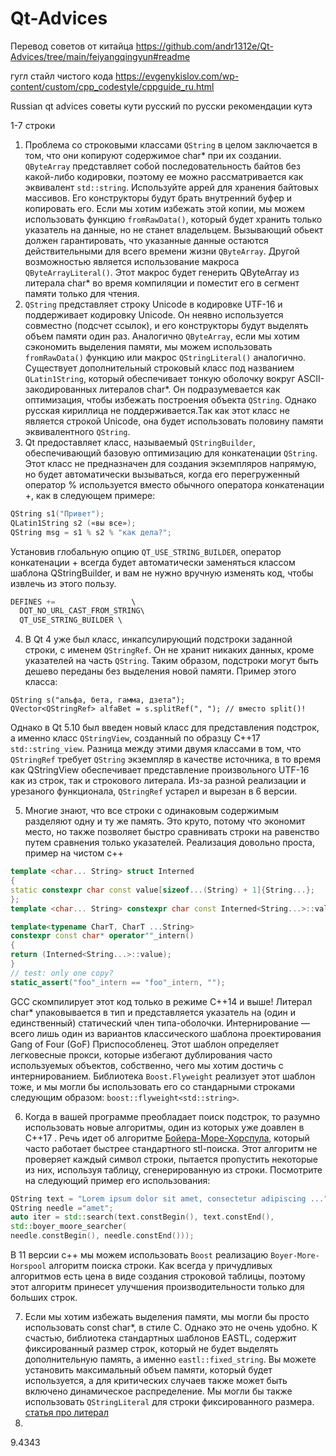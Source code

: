 # Qt-Advices

Перевод советов от китайца
https://github.com/andr1312e/Qt-Advices/tree/main/feiyangqingyun#readme

гугл стайл чистого кода
https://evgenykislov.com/wp-content/custom/cpp_codestyle/cppguide_ru.html

Russian qt advices советы кути русский по русски рекомендации кутэ

1-7 строки

1. Проблема со строковыми классами ```QString``` в целом заключается в том, что они копируют содержимое  char* при их создании. ```QByteArray``` представляет собой последовательность байтов без какой-либо кодировки, поэтому ее можно
рассматривается как эквивалент ```std::string```. Используйте аррей для хранения байтовых массивов. Его конструкторы будут брать внутренний буфер и копировать его. Если мы хотим избежать этой копии, мы можем использовать функцию ```fromRawData()```,
который будет хранить только указатель на данные, но не станет владельцем.
Вызывающий обьект должен гарантировать, что указанные данные остаются действительными для всего времени жизни ```QByteArray```. Другой возможностью является использование макроса ```QByteArrayLiteral()```. Этот макрос будет
генерить QByteArray из литерала char* во время компиляции и поместит его в сегмент памяти только для чтения.
2. ```QString``` представляет строку Unicode в кодировке UTF-16 и поддерживает кодировку Unicode. Он неявно используется совместно (подсчет ссылок), и его конструкторы будут выделять
объем памяти один раз. Аналогично ```QByteArray```, если мы хотим сэкономить выделения памяти, мы можем использовать  ```fromRawData()``` функцию или макрос ```QStringLiteral()``` аналогично.
Существует дополнительный строковый класс под названием ```QLatin1String```, который обеспечивает тонкую оболочку вокруг ASCII-закодированных литералов char*. Он подразумевается как
оптимизация, чтобы избежать построения объекта ```QString```. Однако русская кириллица не поддерживается.Так как этот класс не является строкой Unicode, она будет использовать половину памяти эквивалентного
```QString```.
3.  Qt предоставляет  класс, называемый ```QStringBuilder```, обеспечивающий базовую оптимизацию  для конкатенации ```QString```. Этот класс не предназначен для создания экземпляров
напрямую, но будет автоматически вызываться, когда его перегруженный оператор % используется вместо обычного оператора конкатенации +, как в следующем примере:

```cpp
QString s1("Привет");
QLatin1String s2 («вы все»);
QString msg = s1 % s2 % "как дела?";
```
Установив глобальную опцию ```QT_USE_STRING_BUILDER```, оператор конкатенации + всегда будет автоматически заменяться классом шаблона QStringBuilder, и вам не нужно вручную изменять код, чтобы извлечь из этого пользу.

```cpp
DEFINES +=                 \
  DQT_NO_URL_CAST_FROM_STRING\
  QT_USE_STRING_BUILDER \
```

4. В Qt 4 уже был класс, инкапсулирующий подстроки заданной строки, с именем ```QStringRef```. Он не хранит никаких данных, кроме указателей на часть ```QString```. Таким образом, подстроки могут быть дешево переданы без выделения новой памяти. Пример этого класса:
```
QString s("альфа, бета, гамма, дзета");
QVector<QStringRef> alfaBet = s.splitRef(", "); // вместо split()!
```
Однако в Qt 5.10 был введен новый класс для представления подстрок, а именно класс ```QStringView```, созданный по образцу C++17 ```std::string_view```. Разница между этими двумя классами в том, что ```QStringRef``` требует ```QString```
экземпляр в качестве источника, в то время как QStringView обеспечивает представление произвольного UTF-16 как из строк, так и строкового литерала. Из-за разной реализации и урезаного функционала, ``QStringRef`` устарел и вырезан в 6 версии. 

5. Многие знают, что все строки с одинаковым содержимым разделяют одну и ту же память. Это круто, потому что экономит место, но также позволяет быстро сравнивать строки на равенство путем сравнения только указателей. Реализация довольно проста, пример на чистом с++
```cpp
template <char... String> struct Interned
{
static constexpr char const value[sizeof...(String) + 1]{String...};
};
template <char... String> constexpr char const Interned<String...>::value[];

template<typename CharT, CharT ...String>
constexpr const char* operator""_intern()
{
return (Interned<String...>::value);
}
// test: only one copy?
static_assert("foo"_intern == "foo"_intern, ""); 
```
GCC скомпилирует этот код только в режиме C++14 и выше! Литерал char* упаковывается в тип и представляется указатель на (один и единственный) статический член типа-оболочки.  Интернирование — всего лишь один из вариантов классического шаблона проектирования Gang of Four (GoF) Приспособленец. Этот шаблон определяет легковесные прокси, которые избегают дублирования часто используемых объектов, собственно, чего мы хотим достичь с интернированием. Библиотека ```Boost.Flyweight``` реализует этот шаблон тоже, и мы могли бы использовать его со стандарными строками следующим образом: ```boost::flyweight<std::string>```.

6. Когда в вашей программе преобладает поиск подстрок, то разумно использовать новые алгоритмы, один из которых уже доавлен в C++17 . Речь идет об алгоритме [Бойера-Море-Хорспула](https://habr.com/ru/post/116725/), который часто работает быстрее стандартного stl-поиска. Этот алгоритм не проверяет каждый символ строки, пытается пропустить некоторые из них, используя таблицу, сгенерированную из строки. Посмотрите на следующий пример его использования: 
```cpp
QString text = "Lorem ipsum dolor sit amet, consectetur adipiscing ...";
QString needle ="amet";
auto iter = std::search(text.constBegin(), text.constEnd(),
std::boyer_moore_searcher(
needle.constBegin(), needle.constEnd()));
```
В 11 версии с++ мы можем использовать ```Boost``` реализацию ```Boyer-More-Horspool``` алгоритм поиска строки. Как всегда у причудливых алгоритмов есть цена в виде создания строковой таблицы, поэтому этот алгоритм принесет улучшения производительности только для больших строк. 

7. Если мы хотим избежать выделения памяти, мы могли бы просто использовать const char*,  в стиле C. Однако это не очень удобно. К счастью, библиотека стандартных шаблонов EASTL, содержит фиксированный размер строк, который не будет выделять дополнительную память, а именно ```eastl::fixed_string```. Вы можете установить максимальный объем памяти, который будет используется, а для критических случаев также может быть включено динамическое распределение. Мы могли бы также использовать ```QStringLiteral``` для строки фиксированного размера. [статья про литерал](https://www.pvsm.ru/c-3/8497)
8. 
9.4343


